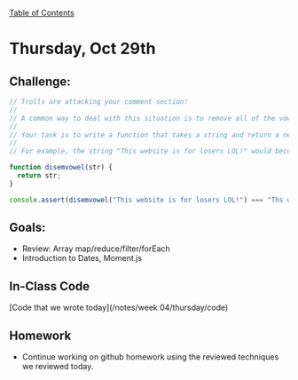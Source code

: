 [Table of Contents](/README.md)

# Thursday, Oct 29th

## Challenge:
```js
// Trolls are attacking your comment section!
//
// A common way to deal with this situation is to remove all of the vowels from the trolls' comments, neutralizing the threat.
//
// Your task is to write a function that takes a string and return a new string with all vowels removed.
//
// For example, the string "This website is for losers LOL!" would become "Ths wbst s fr lsrs LL!".

function disemvowel(str) {
  return str;
}

console.assert(disemvowel("This website is for losers LOL!") === "Ths wbst s fr lsrs LL!")
```



## Goals:
* Review: Array map/reduce/filter/forEach
* Introduction to Dates, Moment.js


## In-Class Code
[Code that we wrote today](/notes/week 04/thursday/code)

## Homework

* Continue working on github homework using the reviewed techniques we reviewed today.
